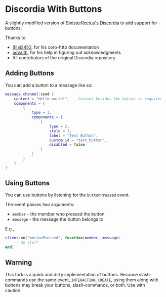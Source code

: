# Discordia With Buttons

A slightly modified version of [SinisterRectus's Discordia](https://www.github.com/SinisterRectus/Discordia) to add support for buttons.

Thanks to:
- [Bilal2453](https://www.github.com/Bilal2453/), for his coro-http documentation
- [advaith](https://www.github.com/advaith1), for his help in figuring out acknowledgments
- All contributors of the original Discordia repository

## Adding Buttons

You can add a button to a message like so:
```lua
message.channel:send {
    content = "Hello world!", -- Content besides the button is required. This content can be text, embeds, files, etc.
    components = {
        {
            type = 1,
            components = {
                {
                    type = 2,
                    style = 1,
                    label = "Test Button",
                    custom_id = "test_button",
                    disabled = false
                }
            }
        }
    }
}
```

## Using Buttons

You can use buttons by listening for the `buttonPressed` event.

The event passes two arguments:
- `member` - the member who pressed the button
- `message` - the message the button belongs to

E.g.,
```lua
client:on("buttonPressed", function(member, message)
	-- do stuff
end)
```

## Warning
This fork is a quick and dirty implementation of buttons. Because slash-commands use the same event, `INTERACTION_CREATE`, using them along with buttons may break your buttons, slash-commands, or both. Use with caution.
